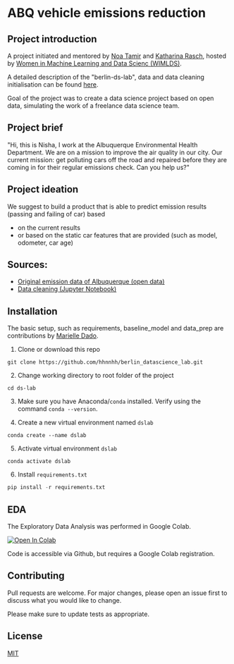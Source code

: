 # ABQ vehicle emissions reduction

## Project introduction

A project initiated and mentored by [Noa Tamir](https://github.com/noatamir) and [Katharina Rasch](https://github.com/krasch), hosted by [Women in Machine Learning and Data Scienc (WIMLDS)](https://github.com/wimlds/).

A detailed description of the "berlin-ds-lab", data and data cleaning initialisation can be found [here](https://github.com/wimlds/berlin-ds-lab).

Goal of the project was to create a data science project based on open data, simulating the work of a freelance data science team.

## Project brief

"Hi, this is Nisha, I work at the Albuquerque Environmental Health Department. We are on a mission to improve the air quality in our city. Our current mission: get polluting cars off the road and repaired before they are coming in for their regular emissions check. Can you help us?"

## Project ideation

We suggest to build a product that is able to predict emission results (passing and failing of car) based
* on the current results
* or based on the static car features that are provided (such as model, odometer, car age)

## Sources:

* [Original emission data of Albuquerque (open data)](https://opendata.cabq.gov/dataset/vehicle-emissions)
* [Data cleaning (Jupyter Notebook)](https://github.com/wimlds/berlin-ds-lab/blob/master/projects/cars/cars_cleanup_and_sample.ipynb)




## Installation
The basic setup, such as requirements, baseline_model and data_prep are contributions by [Marielle Dado](https://github.com/marielledado).

1. Clone or download this repo

`git clone https://github.com/hhnnhh/berlin_datascience_lab.git`

2. Change working directory to root folder of the project

`cd ds-lab`

3. Make sure you have Anaconda/`conda` installed. Verify using the command `conda --version`.

4. Create a new virtual environment named `dslab`

`conda create --name dslab`

5. Activate virtual environment `dslab`

`conda activate dslab`

6. Install `requirements.txt`

```python
pip install -r requirements.txt
```

## EDA 
The Exploratory Data Analysis was performed in Google Colab. 

[![Open In Colab](https://colab.research.google.com/assets/colab-badge.svg)](https://colab.research.google.com/github/googlecolab/colabtools/blob/master/notebooks/colab-github-demo.ipynb)

Code is accessible via Github, but requires a Google Colab registration. 

## Contributing
Pull requests are welcome. For major changes, please open an issue first to discuss what you would like to change.

Please make sure to update tests as appropriate.

## License
[MIT](https://choosealicense.com/licenses/mit/)